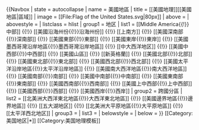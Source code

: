 {{Navbox
| state      = autocollapse <!--autocollapse、uncollapsed、collapsed、plain、off-->
| name       = 美國地區
| title      = [[美國地理]][[美國地區|區域]]
| image      = [[File:Flag of the United States.svg|80px]]
| above      = 
| abovestyle = 
| listclass  = hlist
| group1     = 地区
| list1      = [[Middle America{{!}}中部]] {{!}} [[美國沿海州份{{!}}沿海州份]] {{!}}   [[上南方]] {{!}} [[美國深南部{{!}}深南部]] {{!}} [[美國東部{{!}}東部]] {{!}} [[美國東岸{{!}}東岸]] {{!}} [[美國墨西哥灣沿岸地區{{!}}墨西哥灣沿岸地區]] {{!}} [[中大西洋地区]] {{!}} [[美國中西部{{!}}中西部]] {{!}} [[美國山區]] {{!}} [[新英格蘭]] {{!}} [[美國北部{{!}}北部]] {{!}} [[美國東北部{{!}}東北部]] {{!}} [[美國西北部{{!}}西北部]] {{!}} [[美國太平洋沿岸地區{{!}}太平洋沿岸地區]] {{!}} [[美國南大西洋地區{{!}}南大西洋地區]] {{!}} [[美國南部{{!}}南部]] {{!}} [[美國中南部{{!}}中南部]] {{!}} [[美國東南部{{!}}東南部]] {{!}} [[美國西南部{{!}}西南部]]  {{!}} [[美國上中西部{{!}}上中西部]] {{!}} [[美國西部{{!}}西部]]  {{!}} [[美國西岸{{!}}西岸]]
| group2     = 跨國分區
| list2      = [[北美洲大西洋東北地區{{!}}大西洋東北地區]] {{!}} [[美國邊界地區{{!}}邊界地區]] {{!}} [[五大湖地区]] {{!}} [[北美洲大平原地區{{!}}大平原地區]] {{!}} [[太平洋西北地区]] 
| group3     = 
| list3      = 
| belowstyle = 
| below      = 
}}<noinclude>
[[Category:美国地区|*]]
[[Category:美国地理模板]]
</noinclude>
